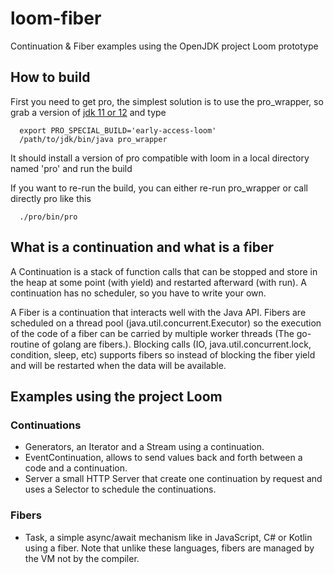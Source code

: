# loom-fiber
Continuation & Fiber examples using the OpenJDK project Loom prototype

## How to build

First you need to get pro, the simplest solution is to use the pro_wrapper,
so grab a version of [jdk 11 or 12](http://jdk.java.net/) and type
```
  export PRO_SPECIAL_BUILD='early-access-loom'
  /path/to/jdk/bin/java pro_wrapper
```

It should install a version of pro compatible with loom in a local directory named 'pro' and run the build

If you want to re-run the build, you can either re-run pro_wrapper or call directly pro like this
```
  ./pro/bin/pro
```

## What is a continuation and what is a fiber

A Continuation is a stack of function calls that can be stopped and store in the heap at some point (with yield) and restarted afterward (with run).
A continuation has no scheduler, so you have to write your own.

A Fiber is a continuation that interacts well with the Java API. Fibers are scheduled on a thread pool (java.util.concurrent.Executor)
so the execution of the code of a fiber can be carried by multiple worker threads (The go-routine of golang are fibers.). 
Blocking calls (IO, java.util.concurrent.lock, condition, sleep, etc) supports fibers so instead of blocking the fiber yield and
will be restarted when the data will be available.

## Examples using the project Loom

### Continuations

- Generators,
  an Iterator and a Stream using a continuation.
- EventContinuation,
  allows to send values back and forth between a code and a continuation.
- Server
  a small HTTP Server that create one continuation by request and uses a Selector to schedule the continuations. 

### Fibers

- Task,
  a simple async/await mechanism like in JavaScript, C# or Kotlin using a fiber. Note that unlike these languages, fibers are managed by the VM not by the compiler.

